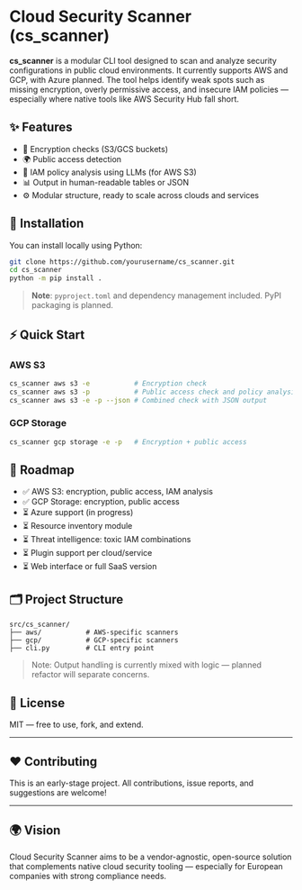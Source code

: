 # Cloud Security Scanner (cs_scanner)

**cs_scanner** is a modular CLI tool designed to scan and analyze security configurations in public cloud environments. It currently supports AWS and GCP, with Azure planned. The tool helps identify weak spots such as missing encryption, overly permissive access, and insecure IAM policies — especially where native tools like AWS Security Hub fall short.

## ✨ Features

- 🔐 Encryption checks (S3/GCS buckets)
- 🌍 Public access detection
- 🔎 IAM policy analysis using LLMs (for AWS S3)
- 📊 Output in human-readable tables or JSON
- ⚙️ Modular structure, ready to scale across clouds and services

## 🚀 Installation

You can install locally using Python:

```bash
git clone https://github.com/yourusername/cs_scanner.git
cd cs_scanner
python -m pip install .
```

> **Note**: `pyproject.toml` and dependency management included. PyPI packaging is planned.

## ⚡ Quick Start

### AWS S3

```bash
cs_scanner aws s3 -e           # Encryption check
cs_scanner aws s3 -p           # Public access check and policy analysis
cs_scanner aws s3 -e -p --json # Combined check with JSON output
```

### GCP Storage

```bash
cs_scanner gcp storage -e -p   # Encryption + public access
```

## 🧠 Roadmap

- ✅ AWS S3: encryption, public access, IAM analysis
- ✅ GCP Storage: encryption, public access
- ⏳ Azure support (in progress)
- ⏳ Resource inventory module
- ⏳ Threat intelligence: toxic IAM combinations
- ⏳ Plugin support per cloud/service
- ⏳ Web interface or full SaaS version

## 🗂 Project Structure

```
src/cs_scanner/
├── aws/           # AWS-specific scanners
├── gcp/           # GCP-specific scanners
├── cli.py         # CLI entry point
```

> Note: Output handling is currently mixed with logic — planned refactor will separate concerns.

## 📝 License

MIT — free to use, fork, and extend.

---

## ❤️ Contributing

This is an early-stage project. All contributions, issue reports, and suggestions are welcome!

---

## 🌍 Vision

Cloud Security Scanner aims to be a vendor-agnostic, open-source solution that complements native cloud security tooling — especially for European companies with strong compliance needs.


